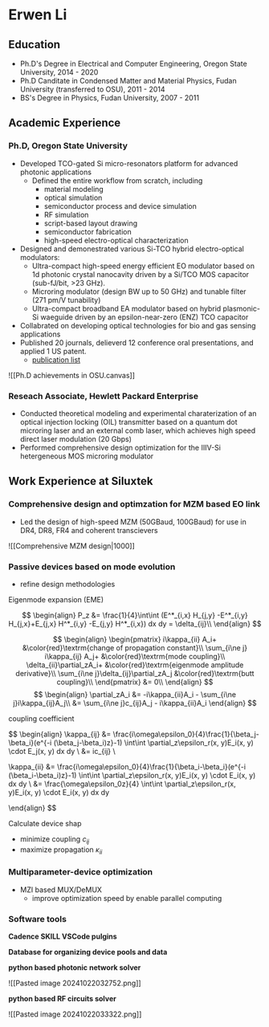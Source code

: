 # Erwen Li

## Education

- Ph.D's Degree in Electrical and Computer Engineering, Oregon State University, 2014 - 2020
- Ph.D Canditate in Condensed Matter and Material Physics, Fudan University (transferred to OSU), 2011 - 2014
- BS's Degree in Physics, Fudan University, 2007 - 2011

## Academic Experience

### Ph.D, Oregon State University

- Developed TCO-gated Si micro-resonators platform for advanced photonic applications
    - Defined the entire workflow from scratch, including 
        - material modeling
        - optical simulation 
        - semiconductor process and device simulation
        - RF simulation
        - script-based layout drawing
        - semiconductor fabrication
        - high-speed electro-optical characterization
- Designed and demonestrated various Si-TCO hybrid electro-optical modulators:
    - Ultra-compact high-speed energy efficient EO modulator based on 1d photonic crystal nanocavity driven by a Si/TCO MOS capacitor (sub-fJ/bit, >23 GHz).
    - Microring modulator (design BW up to 50 GHz) and tunable filter (271 pm/V tunability)
    - Ultra-compact broadband EA modulator based on hybrid plasmonic-Si waeguide driven by an epsilon-near-zero (ENZ) TCO capacitor
- Collabrated on developing optical technologies for bio and gas sensing applications
- Published 20 journals, delieverd 12 conference oral presentations, and applied 1 US patent.
    - [publication list](https://scholar.google.com/citations?view_op=list_works&hl=zh-CN&user=FXwjSWQAAAAJ)

![[Ph.D achievements in OSU.canvas]]


### Reseach Associate, Hewlett Packard Enterprise

- Conducted theoretical modeling and experimental charaterization of an optical injection locking (OIL) transmitter based on a quantum dot microring laser and an external comb laser, which achieves high speed direct laser modulation (20 Gbps)
- Performed comprehensive design optimization for the IIIV-Si hetergeneous MOS microring modulator

## Work Experience at Siluxtek

### Comprehensive design and optimzation for MZM based EO link

- Led the design of high-speed MZM (50GBaud, 100GBaud) for use in DR4, DR8, FR4 and coherent transcievers


![[Comprehensive MZM design|1000]]

### Passive devices based on mode evolution

- refine design methodologies

Eigenmode expansion (EME)

$$
\begin{align}
P_z &= \frac{1}{4}\int\int (E^*_{i,x} H_{j,y} -E^*_{i,y} H_{j,x}+E_{j,x} H^*_{i,y} -E_{j,y} H^*_{i,x}) dx dy = \delta_{ij}\\
\end{align}
$$

$$
\begin{align}
\begin{pmatrix}
i\kappa_{ii} A_i+  &\color{red}\textrm{change of propagation constant}\\
\sum_{i\ne j} i\kappa_{ij} A_j+ &\color{red}\textrm{mode coupling}\\
\delta_{ii}\partial_zA_i+ &\color{red}\textrm{eigenmode amplitude derivative}\\
\sum_{i\ne j}\delta_{ij}\partial_zA_j &\color{red}\textrm{butt coupling}\\
\end{pmatrix}
&= 0\\
\end{align}
$$
$$
\begin{align}
\partial_zA_i 
&= -i\kappa_{ii}A_i - \sum_{i\ne j}i\kappa_{ij}A_j\\
&= \sum_{i\ne j}c_{ij}A_j - i\kappa_{ii}A_i
\end{align}
$$

coupling coefficient

$$
\begin{align}
\kappa_{ij} 
&= \frac{i\omega\epsilon_0}{4}\frac{1}{\beta_j-\beta_i}(e^{-i (\beta_j-\beta_i)z}-1)
\int\int \partial_z\epsilon_r(x, y)E_i(x, y) \cdot E_j(x, y)  dx dy \\
&= ic_{ij} \\

\kappa_{ii} 
&= \frac{i\omega\epsilon_0}{4}\frac{1}{\beta_i-\beta_i}(e^{-i (\beta_i-\beta_i)z}-1)
\int\int \partial_z\epsilon_r(x, y)E_i(x, y) \cdot E_i(x, y)  dx dy \\
&= \frac{\omega\epsilon_0z}{4} \int\int \partial_z\epsilon_r(x, y)E_i(x, y) \cdot E_i(x, y)  dx dy

\end{align}
$$

Calculate device shap
- minimize coupling $c_{ij}$
- maximize propagation $\kappa_{ii}$

### Multiparameter-device optimization

- MZI based MUX/DeMUX
    - improve optimization speed by enable parallel computing
    
### Software tools

**Cadence SKILL VSCode pulgins**

**Database for organizing device pools and data**

**python based photonic network solver**

![[Pasted image 20241022032752.png]]

**python based RF circuits solver**

![[Pasted image 20241022033322.png]]